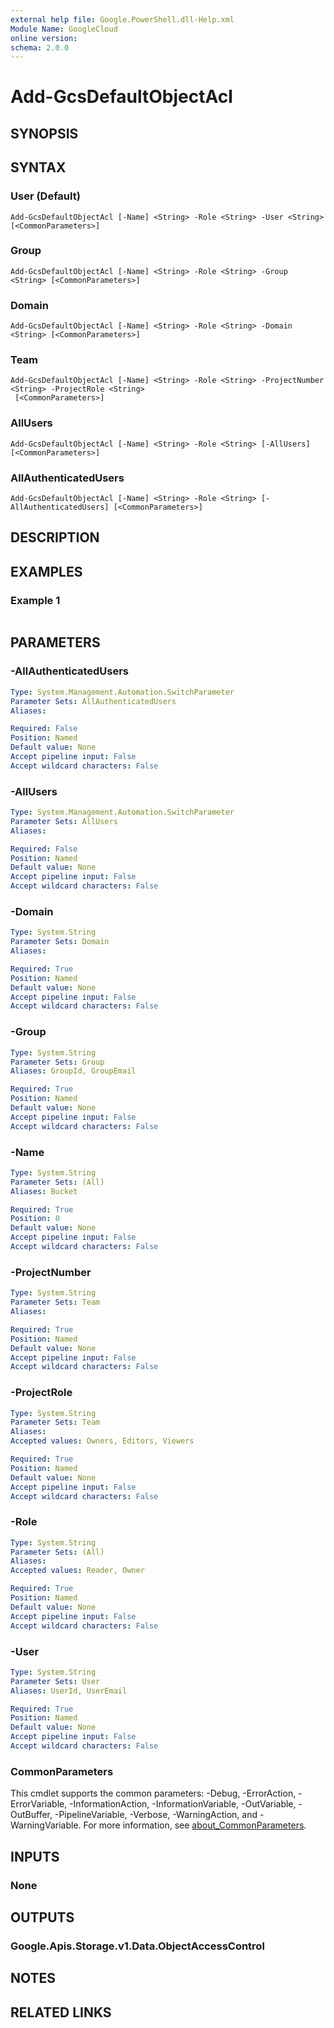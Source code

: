 ```yaml
---
external help file: Google.PowerShell.dll-Help.xml
Module Name: GoogleCloud
online version:
schema: 2.0.0
---
```


# Add-GcsDefaultObjectAcl

## SYNOPSIS


## SYNTAX

### User (Default)
```
Add-GcsDefaultObjectAcl [-Name] <String> -Role <String> -User <String> [<CommonParameters>]
```

### Group
```
Add-GcsDefaultObjectAcl [-Name] <String> -Role <String> -Group <String> [<CommonParameters>]
```

### Domain
```
Add-GcsDefaultObjectAcl [-Name] <String> -Role <String> -Domain <String> [<CommonParameters>]
```

### Team
```
Add-GcsDefaultObjectAcl [-Name] <String> -Role <String> -ProjectNumber <String> -ProjectRole <String>
 [<CommonParameters>]
```

### AllUsers
```
Add-GcsDefaultObjectAcl [-Name] <String> -Role <String> [-AllUsers] [<CommonParameters>]
```

### AllAuthenticatedUsers
```
Add-GcsDefaultObjectAcl [-Name] <String> -Role <String> [-AllAuthenticatedUsers] [<CommonParameters>]
```

## DESCRIPTION


## EXAMPLES

### Example 1
```powershell

```



## PARAMETERS

### -AllAuthenticatedUsers


```yaml
Type: System.Management.Automation.SwitchParameter
Parameter Sets: AllAuthenticatedUsers
Aliases:

Required: False
Position: Named
Default value: None
Accept pipeline input: False
Accept wildcard characters: False
```

### -AllUsers


```yaml
Type: System.Management.Automation.SwitchParameter
Parameter Sets: AllUsers
Aliases:

Required: False
Position: Named
Default value: None
Accept pipeline input: False
Accept wildcard characters: False
```

### -Domain


```yaml
Type: System.String
Parameter Sets: Domain
Aliases:

Required: True
Position: Named
Default value: None
Accept pipeline input: False
Accept wildcard characters: False
```

### -Group


```yaml
Type: System.String
Parameter Sets: Group
Aliases: GroupId, GroupEmail

Required: True
Position: Named
Default value: None
Accept pipeline input: False
Accept wildcard characters: False
```

### -Name


```yaml
Type: System.String
Parameter Sets: (All)
Aliases: Bucket

Required: True
Position: 0
Default value: None
Accept pipeline input: False
Accept wildcard characters: False
```

### -ProjectNumber


```yaml
Type: System.String
Parameter Sets: Team
Aliases:

Required: True
Position: Named
Default value: None
Accept pipeline input: False
Accept wildcard characters: False
```

### -ProjectRole


```yaml
Type: System.String
Parameter Sets: Team
Aliases:
Accepted values: Owners, Editors, Viewers

Required: True
Position: Named
Default value: None
Accept pipeline input: False
Accept wildcard characters: False
```

### -Role


```yaml
Type: System.String
Parameter Sets: (All)
Aliases:
Accepted values: Reader, Owner

Required: True
Position: Named
Default value: None
Accept pipeline input: False
Accept wildcard characters: False
```

### -User


```yaml
Type: System.String
Parameter Sets: User
Aliases: UserId, UserEmail

Required: True
Position: Named
Default value: None
Accept pipeline input: False
Accept wildcard characters: False
```

### CommonParameters
This cmdlet supports the common parameters: -Debug, -ErrorAction, -ErrorVariable, -InformationAction, -InformationVariable, -OutVariable, -OutBuffer, -PipelineVariable, -Verbose, -WarningAction, and -WarningVariable. For more information, see [about_CommonParameters](http://go.microsoft.com/fwlink/?LinkID=113216).

## INPUTS

### None

## OUTPUTS

### Google.Apis.Storage.v1.Data.ObjectAccessControl

## NOTES

## RELATED LINKS
